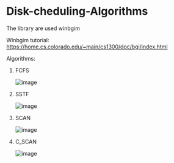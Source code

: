 # Disk-cheduling-Algorithms

The library are used winbgim

Winbgim tutorial: https://home.cs.colorado.edu/~main/cs1300/doc/bgi/index.html

Algorithms:
1. FCFS

    ![image](https://user-images.githubusercontent.com/62049245/139721456-9298a6a3-ee40-4da1-ad28-849824bc646a.png)

2. SSTF

    ![image](https://user-images.githubusercontent.com/62049245/139721528-c51264c0-65ab-4204-8b49-0379f48db96f.png) 
  
3. SCAN
    
    ![image](https://user-images.githubusercontent.com/62049245/139721574-026c1534-711d-4bd5-be64-1ce2cdcc4836.png)

4. C_SCAN

    ![image](https://user-images.githubusercontent.com/62049245/139721632-679a1b5b-16e1-4521-8ad6-61e22c76c22a.png)
